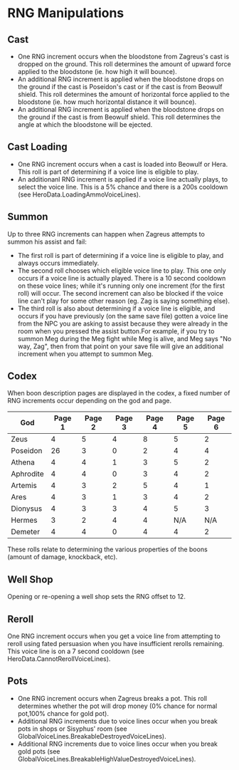 RNG Manipulations
=================

Cast
----
* One RNG increment occurs when the bloodstone from Zagreus's cast is dropped on the ground. This roll determines the amount
of upward force applied to the bloodstone (ie. how high it will bounce).
* An additional RNG increment is applied when the bloodstone drops on the ground if the cast is Poseidon's cast or if the cast
is from Beowulf shield. This roll determines the amount of horizontal force applied to the bloodstone (ie. how much
horizontal distance it will bounce).
* An additional RNG increment is applied when the bloodstone drops on the ground if the cast is from Beowulf shield. This roll
determines the angle at which the bloodstone will be ejected.

Cast Loading
------------
* One RNG increment occurs when a cast is loaded into Beowulf or Hera. This roll is part of determining if a voice line is
eligible to play.
* An additionanl RNG increment is applied if a voice line actually plays, to select the voice line. This is a 5% chance and
there is a 200s cooldown (see HeroData.LoadingAmmoVoiceLines).

Summon
------
Up to three RNG increments can happen when Zagreus attempts to summon his assist and fail:
* The first roll is part of determining if a voice line is eligible to play, and always occurs immediately.
* The second roll chooses which eligible voice line to play. This one only occurs if a voice line is actually played. There is
a 10 second cooldown on these voice lines; while it's running only one increment (for the first roll) will occur. The second
increment can also be blocked if the voice line can't play for some other reason (eg. Zag is saying something else).
* The third roll is also about determining if a voice line is eligible, and occurs if you have previously (on the same save file)
gotten a voice line from the NPC you are asking to assist because they were already in the room when you pressed the assist button.For example, if you try to summon Meg during the Meg fight while Meg is alive, and Meg says "No way, Zag", then from that point on your save file will give an additional increment when you attempt to summon Meg.

Codex
-----
When boon description pages are displayed in the codex, a fixed number of RNG increments occur depending on the god and page.

| God       | Page 1 | Page 2 | Page 3 | Page 4 | Page 5 | Page 6 |
|-----------|--------|--------|--------|--------|--------|--------|
| Zeus      |      4 |      5 |      4 |      8 |      5 |      2 |
| Poseidon  |     26 |      3 |      0 |      2 |      4 |      4 |
| Athena    |      4 |      4 |      1 |      3 |      5 |      2 |
| Aphrodite |      4 |      4 |      0 |      3 |      4 |      2 |
| Artemis   |      4 |      3 |      2 |      5 |      4 |      1 |
| Ares      |      4 |      3 |      1 |      3 |      4 |      2 |
| Dionysus  |      4 |      3 |      3 |      4 |      5 |      3 |
| Hermes    |      3 |      2 |      4 |      4 |    N/A |    N/A |
| Demeter   |      4 |      4 |      0 |      4 |      4 |      2 |

These rolls relate to determining the various properties of the boons (amount of damage, knockback, etc).

Well Shop
---------
Opening or re-opening a well shop sets the RNG offset to 12.

Reroll
------
One RNG increment occurs when you get a voice line from attempting to reroll using fated persuasion when you have
insufficient rerolls remaining. This voice line is on a 7 second cooldown (see HeroData.CannotRerollVoiceLines).

Pots
----
* One RNG increment occurs when Zagreus breaks a pot. This roll determines whether the pot will drop money (0% chance for normal pot,100% chance for gold pot).
* Additional RNG increments due to voice lines occur when you break pots in shops or Sisyphus' room (see GlobalVoiceLines.BreakableDestroyedVoiceLines).
* Additional RNG increments due to voice lines occur when you break gold pots (see GlobalVoiceLines.BreakableHighValueDestroyedVoiceLines).
